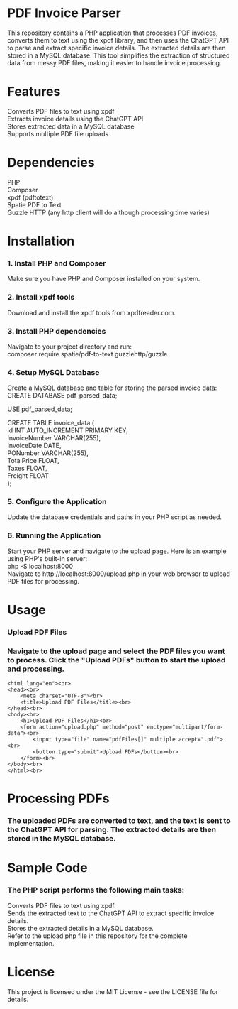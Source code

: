 # PDF Invoice Parser
This repository contains a PHP application that processes PDF invoices, converts them to text using the xpdf library, and then uses the ChatGPT API to parse and extract specific invoice details. The extracted details are then stored in a MySQL database. This tool simplifies the extraction of structured data from messy PDF files, making it easier to handle invoice processing.

# Features
Converts PDF files to text using xpdf <br>
Extracts invoice details using the ChatGPT API <br>
Stores extracted data in a MySQL database<br>
Supports multiple PDF file uploads<br>

# Dependencies
PHP<br>
Composer<br>
xpdf (pdftotext)<br>
Spatie PDF to Text<br>
Guzzle HTTP (any http client will do although processing time varies)<br>

# Installation
### 1. Install PHP and Composer
Make sure you have PHP and Composer installed on your system.

### 2. Install xpdf tools
Download and install the xpdf tools from xpdfreader.com.

### 3. Install PHP dependencies
Navigate to your project directory and run:<br>
composer require spatie/pdf-to-text guzzlehttp/guzzle

### 4. Setup MySQL Database
Create a MySQL database and table for storing the parsed invoice data:<br>
CREATE DATABASE pdf_parsed_data;

USE pdf_parsed_data;

CREATE TABLE invoice_data (<br>
    id INT AUTO_INCREMENT PRIMARY KEY,<br>
    InvoiceNumber VARCHAR(255),<br>
    InvoiceDate DATE,<br>
    PONumber VARCHAR(255),<br>
    TotalPrice FLOAT,<br>
    Taxes FLOAT,<br>
    Freight FLOAT<br>
);<br>

### 5. Configure the Application
Update the database credentials and paths in your PHP script as needed.

### 6. Running the Application
Start your PHP server and navigate to the upload page. Here is an example using PHP's built-in server:<br>
php -S localhost:8000<br>
Navigate to http://localhost:8000/upload.php in your web browser to upload PDF files for processing.

# Usage
### Upload PDF Files
### Navigate to the upload page and select the PDF files you want to process. Click the "Upload PDFs" button to start the upload and processing.
```<!DOCTYPE html><br>
<html lang="en"><br>
<head><br>
    <meta charset="UTF-8"><br>
    <title>Upload PDF Files</title><br>
</head><br>
<body><br>
    <h1>Upload PDF Files</h1><br>
    <form action="upload.php" method="post" enctype="multipart/form-data"><br>
        <input type="file" name="pdfFiles[]" multiple accept=".pdf"><br>
        <button type="submit">Upload PDFs</button><br>
    </form><br>
</body><br>
</html><br>
```
# Processing PDFs
### The uploaded PDFs are converted to text, and the text is sent to the ChatGPT API for parsing. The extracted details are then stored in the MySQL database.

# Sample Code
### The PHP script performs the following main tasks:

Converts PDF files to text using xpdf.<br>
Sends the extracted text to the ChatGPT API to extract specific invoice details.<br>
Stores the extracted details in a MySQL database.<br>
Refer to the upload.php file in this repository for the complete implementation.<br>

# License
This project is licensed under the MIT License - see the LICENSE file for details.
